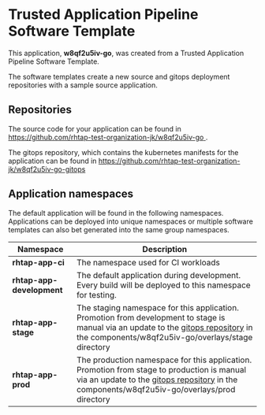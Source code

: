 # Trusted Application Pipeline Software Template

This application, **w8qf2u5iv-go**, was created from a Trusted Application Pipeline Software Template.

The software templates create a new source and gitops deployment repositories with a sample source application. 

## Repositories

The source code for your application can be found in [https://github.com/rhtap-test-organization-jk/w8qf2u5iv-go ](https://github.com/rhtap-test-organization-jk/w8qf2u5iv-go ).
 
The gitops repository, which contains the kubernetes manifests for the application can be found in 
[https://github.com/rhtap-test-organization-jk/w8qf2u5iv-go-gitops ](https://github.com/rhtap-test-organization-jk/w8qf2u5iv-go-gitops ) 

## Application namespaces 

The default application will be found in the following namespaces. Applications can be deployed into unique namespaces or multiple software templates can also bet generated into the same group namespaces.  

|  Namespace   |  Description   |  
| -------- | -------- |
| **rhtap-app-ci** | The namespace used for CI workloads |
| **rhtap-app-development** | The default application during development. Every build will be deployed to this namespace for testing. |
| **rhtap-app-stage** | The staging namespace for this application. Promotion from development to stage is manual via an update to the [gitops repository](https://github.com/rhtap-test-organization-jk/w8qf2u5iv-go-gitops ) in the components/w8qf2u5iv-go/overlays/stage directory |
| **rhtap-app-prod** | The production namespace for this application. Promotion from stage to production is manual via an update to the [gitops repository](https://github.com/rhtap-test-organization-jk/w8qf2u5iv-go-gitops ) in the components/w8qf2u5iv-go/overlays/prod directory |